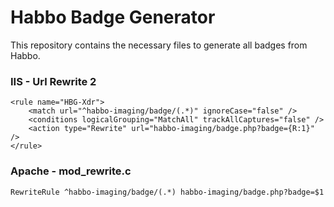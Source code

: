 # Habbo Badge Generator

This repository contains the necessary files to generate all badges from Habbo.

### IIS - Url Rewrite 2

```
<rule name="HBG-Xdr">
	<match url="^habbo-imaging/badge/(.*)" ignoreCase="false" />
	<conditions logicalGrouping="MatchAll" trackAllCaptures="false" />
	<action type="Rewrite" url="habbo-imaging/badge.php?badge={R:1}" />
</rule>
```

### Apache - mod_rewrite.c

```
RewriteRule ^habbo-imaging/badge/(.*) habbo-imaging/badge.php?badge=$1
```

